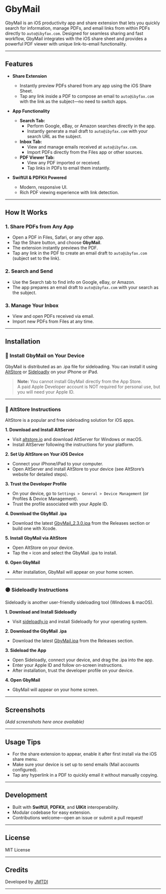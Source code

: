 # GbyMail

GbyMail is an iOS productivity app and share extension that lets you quickly search for information, manage PDFs, and email links from within PDFs directly to `auto@ibyfax.com`. Designed for seamless sharing and fast workflow, GbyMail integrates with the iOS share sheet and provides a powerful PDF viewer with unique link-to-email functionality.

---

## Features

- **Share Extension**  
  - Instantly preview PDFs shared from any app using the iOS Share Sheet.
  - Tap any link inside a PDF to compose an email to `auto@ibyfax.com` with the link as the subject—no need to switch apps.

- **App Functionality**  
  - **Search Tab:**  
    - Perform Google, eBay, or Amazon searches directly in the app.
    - Instantly generate a mail draft to `auto@ibyfax.com` with your search URL as the subject.
  - **Inbox Tab:**  
    - View and manage emails received at `auto@ibyfax.com`.
    - Import PDFs directly from the Files app or other sources.
  - **PDF Viewer Tab:**  
    - View any PDF imported or received.
    - Tap links in PDFs to email them instantly.

- **SwiftUI & PDFKit Powered**  
  - Modern, responsive UI.
  - Rich PDF viewing experience with link detection.

---

## How It Works

### 1. Share PDFs from Any App
- Open a PDF in Files, Safari, or any other app.
- Tap the Share button, and choose **GbyMail**.
- The extension instantly previews the PDF.
- Tap any link in the PDF to create an email draft to `auto@ibyfax.com` (subject set to the link).

### 2. Search and Send
- Use the Search tab to find info on Google, eBay, or Amazon.
- The app prepares an email draft to `auto@ibyfax.com` with your search as the subject.

### 3. Manage Your Inbox
- View and open PDFs received via email.
- Import new PDFs from Files at any time.

---

## Installation

### 📲 Install GbyMail on Your Device

GbyMail is distributed as an .ipa file for sideloading. You can install it using [AltStore](https://altstore.io) or [Sideloadly](https://sideloadly.io) on your iPhone or iPad.

> **Note:** You cannot install GbyMail directly from the App Store.  
> A paid Apple Developer account is NOT required for personal use, but you will need your Apple ID.

---

### 🔵 **AltStore Instructions**

AltStore is a popular and free sideloading solution for iOS apps.

**1. Download and Install AltServer**
- Visit [altstore.io](https://altstore.io) and download AltServer for Windows or macOS.
- Install AltServer following the instructions for your platform.

**2. Set Up AltStore on Your iOS Device**
- Connect your iPhone/iPad to your computer.
- Open AltServer and install AltStore to your device (see AltStore’s website for detailed steps).

**3. Trust the Developer Profile**
- On your device, go to `Settings > General > Device Management` (or Profiles & Device Management).
- Trust the profile associated with your Apple ID.

**4. Download the GbyMail .ipa**
- Download the latest [GbyMail_2.3.0.ipa](https://github.com/JMTDI/GbyMail/releases/latest/download//GbyMail_2.3.0.ipa) from the Releases section or build one with Xcode.

**5. Install GbyMail via AltStore**
- Open AltStore on your device.
- Tap the `+` icon and select the GbyMail .ipa to install.

**6. Open GbyMail**
- After installation, GbyMail will appear on your home screen.

---

### 🟣 **Sideloadly Instructions**

Sideloadly is another user-friendly sideloading tool (Windows & macOS).

**1. Download and Install Sideloadly**
- Visit [sideloadly.io](https://sideloadly.io) and install Sideloadly for your operating system.

**2. Download the GbyMail .ipa**
- Download the latest [GbyMail.ipa](link-to-your-ipa) from the Releases section.

**3. Sideload the App**
- Open Sideloadly, connect your device, and drag the .ipa into the app.
- Enter your Apple ID and follow on-screen instructions.
- After installation, trust the developer profile on your device.

**4. Open GbyMail**
- GbyMail will appear on your home screen.

---

## Screenshots

*(Add screenshots here once available)*

---

## Usage Tips

- For the share extension to appear, enable it after first install via the iOS share menu.
- Make sure your device is set up to send emails (Mail accounts configured).
- Tap any hyperlink in a PDF to quickly email it without manually copying.

---

## Development

- Built with **SwiftUI**, **PDFKit**, and **UIKit** interoperability.
- Modular codebase for easy extension.
- Contributions welcome—open an issue or submit a pull request!

---

## License

MIT License

---

## Credits

Developed by [JMTDI](https://github.com/JMTDI)

---
